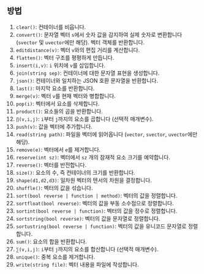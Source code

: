 ## 방법

1. `clear()`: 컨테이너를 비웁니다.
2. `convert()`: 문자열 벡터 `s`에서 숫자 값을 감지하여 실제 숫자로 변환합니다 (`svector` 및 `uvector`에만 해당). 벡터 객체를 반환합니다.
3. `editdistance(v)`: 벡터 `v`와의 편집 거리를 계산합니다.
4. `flatten()`: 벡터 구조를 평평하게 만듭니다.
5. `insert(i,v)`: `i` 위치에 `v`를 삽입합니다.
6. `join(string sep)`: 컨테이너에 대한 문자열 표현을 생성합니다.
7. `json()`: 컨테이너와 일치하는 JSON 호환 문자열을 반환합니다.
8. `last()`: 마지막 요소를 반환합니다.
9. `merge(v)`: 벡터 `v`를 현재 벡터와 병합합니다.
10. `pop(i)`: 벡터에서 요소를 삭제합니다.
11. `product()`: 요소들의 곱을 반환합니다.
12. `∏(v,i,j)`: `i`부터 `j`까지의 요소를 곱합니다 (선택적 매개변수).
13. `push(v)`: 값을 벡터에 추가합니다.
14. `read(string path)`: 파일을 벡터에 읽어옵니다 (`vector`, `svector`, `uvector`에만 해당).
15. `remove(e)`: 벡터에서 `e`를 제거합니다.
16. `reserve(int sz)`: 벡터에서 `sz` 개의 잠재적 요소 크기를 예약합니다.
17. `reverse()`: 벡터를 반전합니다.
18. `size()`: 요소의 수, 즉 컨테이너의 크기를 반환합니다.
19. `shape(d1,d2,d3)`: 일차원 벡터의 텐서의 차원을 결정합니다.
20. `shuffle()`: 벡터의 값을 섞습니다.
21. `sort(bool reverse | function | method)`: 벡터의 값을 정렬합니다.
22. `sortfloat(bool reverse)`: 벡터의 값을 부동 소수점으로 정렬합니다.
23. `sortint(bool reverse | function)`: 벡터의 값을 정수로 정렬합니다.
24. `sortstring(bool reverse)`: 벡터의 값을 문자열로 정렬합니다.
25. `sortustring(bool reverse | function)`: 벡터의 값을 유니코드 문자열로 정렬합니다.
26. `sum()`: 요소의 합을 반환합니다.
27. `∑(v,i,j)`: `i`부터 `j`까지의 요소를 합산합니다 (선택적 매개변수).
28. `unique()`: 중복 요소를 제거합니다.
29. `write(string file)`: 벡터 내용을 파일에 작성합니다.
